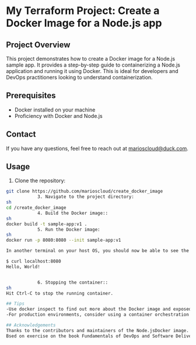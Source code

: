 # My Terraform Project: Create a Docker Image for a Node.js app

## Project Overview
This project demonstrates how to create a Docker image for a Node.js sample app. It provides a step-by-step guide to containerizing a Node.js application and running it using Docker. This is ideal for developers and DevOps practitioners looking to understand containerization.

## Prerequisites
- Docker installed on your machine 
- Proficiency with Docker and Node.js

## Contact
If you have any questions, feel free to reach out at marioscloud@duck.com.


## Usage
1. Clone the repository:
```sh
git clone https://github.com/marioscloud/create_docker_image
            3. Navigate to the project directory:
sh
cd /create_docker_image
            4. Build the Docker image::
sh
docker build -t sample-app:v1 .
            5. Run the Docker image:
sh
docker run -p 8080:8080 --init sample-app:v1

In another terminal on your host OS, you should now be able to see the sample app working:

$ curl localhost:8080
Hello, World!


            6. Stopping the container::
sh
Hit Ctrl-C to stop the running container.

## Tips
-Use docker inspect to find out more about the Docker image and exposed ports.
-For production environments, consider using a container orchestration tool like Kubernetes.

## Acknowledgements
Thanks to the contributors and maintainers of the Node.jsDocker image.
Bsed on exercise on the book Fundamentals of DevOps and Software Delivery, Yevgeniy Brikman, Published by O'Reilly Media, Inc.
